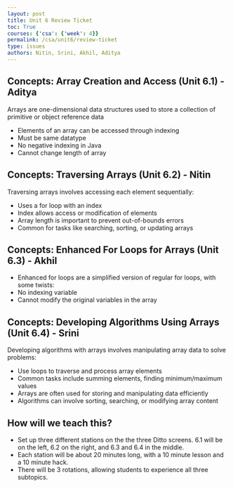 ```yaml
---
layout: post
title: Unit 6 Review Ticket
toc: True
courses: {'csa': {'week': 4}}
permalink: /csa/unit6/review-ticket
type: issues
authors: Nitin, Srini, Akhil, Aditya
---
```


## Concepts: Array Creation and Access (Unit 6.1) - Aditya

Arrays are one-dimensional data structures used to store a collection of primitive or object reference data

- Elements of an array can be accessed through indexing
- Must be same datatype
- No negative indexing in Java
- Cannot change length of array

## Concepts: Traversing Arrays (Unit 6.2) - Nitin

Traversing arrays involves accessing each element sequentially:

- Uses a for loop with an index
- Index allows access or modification of elements
- Array length is important to prevent out-of-bounds errors
- Common for tasks like searching, sorting, or updating arrays

## Concepts: Enhanced For Loops for Arrays (Unit 6.3) - Akhil

- Enhanced for loops are a simplified version of regular for loops, with some twists:
- No indexing variable
- Cannot modify the original variables in the array

## Concepts: Developing Algorithms Using Arrays (Unit 6.4) - Srini

Developing algorithms with arrays involves manipulating array data to solve problems:

- Use loops to traverse and process array elements
- Common tasks include summing elements, finding minimum/maximum values
- Arrays are often used for storing and manipulating data efficiently
- Algorithms can involve sorting, searching, or modifying array content

## How will we teach this?

- Set up three different stations on the the three Ditto screens. 6.1 will be on the left, 6.2 on the right, and 6.3 and 6.4 in the middle.
- Each station will be about 20 minutes long, with a 10 minute lesson and a 10 minute hack.
- There will be 3 rotations, allowing students to experience all three subtopics.